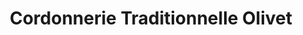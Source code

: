 ---
title: "Cordonnerie Traditionnelle Olivet"
url: /olivet/cordonnerie-traditionnelle-olivet/
shop: chaussures
---